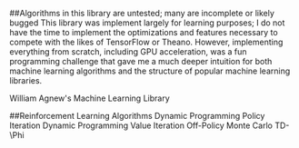 ##Algorithms in this library are untested; many are incomplete or likely bugged
This library was implement largely for learning purposes; I do not have the time to implement the optimizations and features necessary to compete with the likes of TensorFlow or Theano.
However, implementing everything from scratch, including GPU acceleration, was a fun programming challenge that gave me a much deeper intuition for both machine learning algorithms and the structure of popular machine learning libraries.

William Agnew's Machine Learning Library

##Reinforcement Learning Algorithms
Dynamic Programming Policy Iteration
Dynamic Programming Value Iteration
Off-Policy Monte Carlo
TD-\Phi
